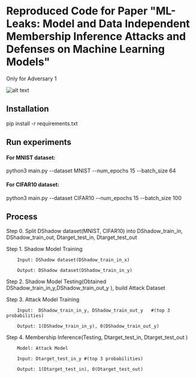 

# Reproduced Code for Paper "ML-Leaks: Model and Data Independent Membership Inference Attacks and Defenses on Machine Learning Models" 
Only for Adversary 1

![alt text](https://cdn-fusion.imgcdn.store/i/2024/2106384aa5ba04ed.jpeg)

## Installation

pip install -r requirements.txt

## Run experiments

#### For MNIST dataset: 

python3 main.py --dataset MNIST --num_epochs 15 --batch_size 64

#### For CIFAR10 dataset: 

python3 main.py --dataset CIFAR10 --num_epochs 15 --batch_size 100



## Process
Step 0. Split DShadow dataset(MNIST, CIFAR10) into DShadow_train_in, DShadow_train_out, Dtarget_test_in, Dtarget_test_out

Step 1. Shadow Model Training
        
        Input: DShadow dataset(DShadow_train_in_x)

        Output: DShadow dataset(DShadow_train_in_y)

Step 2. Shadow Model Testing(Obtained DShadow_train_in_y,DShadow_train_out_y ), build Attack Dataset

Step 3. Attack Model Training

        Input:  DShadow_train_in_y, DShadow_train_out_y   #(top 3 probabilities)

        Output: 1(DShadow_train_in_y), 0(DShadow_train_out_y)

Step 4. Membership Inference(Testing, Dtarget_test_in, Dtarget_test_out )

        Model: Attack Model

        Input: Dtarget_test_in_y #(top 3 probabilities)

        Output: 1(Dtarget_test_in), 0(Dtarget_test_out)




​
 





